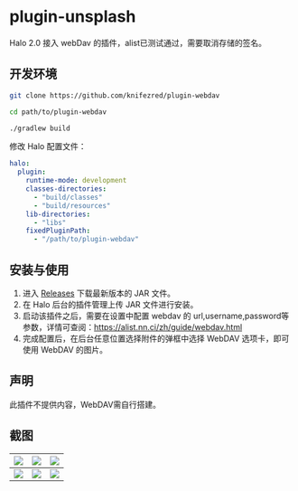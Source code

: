 # plugin-unsplash

Halo 2.0 接入 webDav 的插件，alist已测试通过，需要取消存储的签名。

## 开发环境

```bash
git clone https://github.com/knifezred/plugin-webdav
```

```bash
cd path/to/plugin-webdav
```

```bash
./gradlew build
```

修改 Halo 配置文件：

```yaml
halo:
  plugin:
    runtime-mode: development
    classes-directories:
      - "build/classes"
      - "build/resources"
    lib-directories:
      - "libs"
    fixedPluginPath:
      - "/path/to/plugin-webdav"
```

## 安装与使用

1. 进入 [Releases](https://github.com/knifezred/plugin-webdav/releases) 下载最新版本的 JAR 文件。
2. 在 Halo 后台的插件管理上传 JAR 文件进行安装。
3. 启动该插件之后，需要在设置中配置 webdav 的 url,username,password等参数，详情可查阅：<https://alist.nn.ci/zh/guide/webdav.html>
4. 完成配置后，在后台任意位置选择附件的弹框中选择 WebDAV 选项卡，即可使用 WebDAV 的图片。

## 声明

此插件不提供内容，WebDAV需自行搭建。

## 截图

| ![](./screenshots/unsplash00004.png) | ![](./screenshots/unsplash00005.png) | ![](./screenshots/unsplash00002.png) |
| ------------------------------------ | ------------------------------------ | ------------------------------------ |
| ![](./screenshots/unsplash00003.png) | ![](./screenshots/unsplash00001.png) | ![](./screenshots/unsplash00006.png) |
